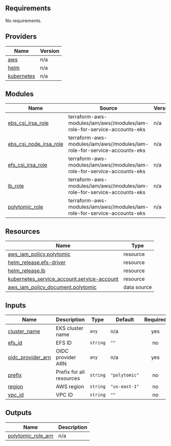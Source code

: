 ## Requirements

No requirements.

## Providers

| Name | Version |
|------|---------|
| <a name="provider_aws"></a> [aws](#provider\_aws) | n/a |
| <a name="provider_helm"></a> [helm](#provider\_helm) | n/a |
| <a name="provider_kubernetes"></a> [kubernetes](#provider\_kubernetes) | n/a |

## Modules

| Name | Source | Version |
|------|--------|---------|
| <a name="module_ebs_csi_irsa_role"></a> [ebs\_csi\_irsa\_role](#module\_ebs\_csi\_irsa\_role) | terraform-aws-modules/iam/aws//modules/iam-role-for-service-accounts-eks | n/a |
| <a name="module_ebs_csi_node_irsa_role"></a> [ebs\_csi\_node\_irsa\_role](#module\_ebs\_csi\_node\_irsa\_role) | terraform-aws-modules/iam/aws//modules/iam-role-for-service-accounts-eks | n/a |
| <a name="module_efs_csi_irsa_role"></a> [efs\_csi\_irsa\_role](#module\_efs\_csi\_irsa\_role) | terraform-aws-modules/iam/aws//modules/iam-role-for-service-accounts-eks | n/a |
| <a name="module_lb_role"></a> [lb\_role](#module\_lb\_role) | terraform-aws-modules/iam/aws//modules/iam-role-for-service-accounts-eks | n/a |
| <a name="module_polytomic_role"></a> [polytomic\_role](#module\_polytomic\_role) | terraform-aws-modules/iam/aws//modules/iam-role-for-service-accounts-eks | n/a |

## Resources

| Name | Type |
|------|------|
| [aws_iam_policy.polytomic](https://registry.terraform.io/providers/hashicorp/aws/latest/docs/resources/iam_policy) | resource |
| [helm_release.efs-driver](https://registry.terraform.io/providers/hashicorp/helm/latest/docs/resources/release) | resource |
| [helm_release.lb](https://registry.terraform.io/providers/hashicorp/helm/latest/docs/resources/release) | resource |
| [kubernetes_service_account.service-account](https://registry.terraform.io/providers/hashicorp/kubernetes/latest/docs/resources/service_account) | resource |
| [aws_iam_policy_document.polytomic](https://registry.terraform.io/providers/hashicorp/aws/latest/docs/data-sources/iam_policy_document) | data source |

## Inputs

| Name | Description | Type | Default | Required |
|------|-------------|------|---------|:--------:|
| <a name="input_cluster_name"></a> [cluster\_name](#input\_cluster\_name) | EKS cluster name | `any` | n/a | yes |
| <a name="input_efs_id"></a> [efs\_id](#input\_efs\_id) | EFS ID | `string` | `""` | no |
| <a name="input_oidc_provider_arn"></a> [oidc\_provider\_arn](#input\_oidc\_provider\_arn) | OIDC provider ARN | `any` | n/a | yes |
| <a name="input_prefix"></a> [prefix](#input\_prefix) | Prefix for all resources | `string` | `"polytomic"` | no |
| <a name="input_region"></a> [region](#input\_region) | AWS region | `string` | `"us-east-1"` | no |
| <a name="input_vpc_id"></a> [vpc\_id](#input\_vpc\_id) | VPC ID | `string` | `""` | no |

## Outputs

| Name | Description |
|------|-------------|
| <a name="output_polytomic_role_arn"></a> [polytomic\_role\_arn](#output\_polytomic\_role\_arn) | n/a |
